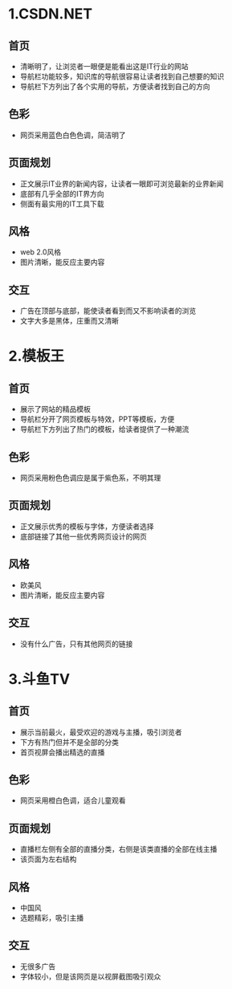# 1.CSDN.NET
 ## 首页
  - 清晰明了，让浏览者一眼便是能看出这是IT行业的网站
  - 导航栏功能较多，知识库的导航很容易让读者找到自己想要的知识
  - 导航栏下方列出了各个实用的导航，方便读者找到自己的方向
 ## 色彩
  - 网页采用蓝色白色色调，简洁明了
 ## 页面规划
  - 正文展示IT业界的新闻内容，让读者一眼即可浏览最新的业界新闻
  - 底部有几乎全部的IT界方向
  - 侧面有最实用的IT工具下载
 ## 风格
  - web 2.0风格
  - 图片清晰，能反应主要内容
 ## 交互
  - 广告在顶部与底部，能使读者看到而又不影响读者的浏览
  - 文字大多是黑体，庄重而又清晰
 # 2.模板王
 ## 首页
  - 展示了网站的精品模板
  - 导航栏分开了网页模板与特效，PPT等模板，方便
  - 导航栏下方列出了热门的模板，给读者提供了一种潮流
 ## 色彩
  - 网页采用粉色色调应是属于紫色系，不明其理
 ## 页面规划
  - 正文展示优秀的模板与字体，方便读者选择
  - 底部链接了其他一些优秀网页设计的网页
 ## 风格
  - 欧美风
  - 图片清晰，能反应主要内容
 ## 交互
  - 没有什么广告，只有其他网页的链接
  # 3.斗鱼TV
 ## 首页
  - 展示当前最火，最受欢迎的游戏与主播，吸引浏览者
  - 下方有热门但并不是全部的分类
  - 首页视屏会播出精选的直播
 ## 色彩
  - 网页采用橙白色调，适合儿童观看
 ## 页面规划
  - 直播栏左侧有全部的直播分类，右侧是该类直播的全部在线主播
  - 该页面为左右结构
 ## 风格
  - 中国风
  - 选题精彩，吸引主播
 ## 交互
  - 无很多广告
  - 字体较小，但是该网页是以视屏截图吸引观众
 
 
  

